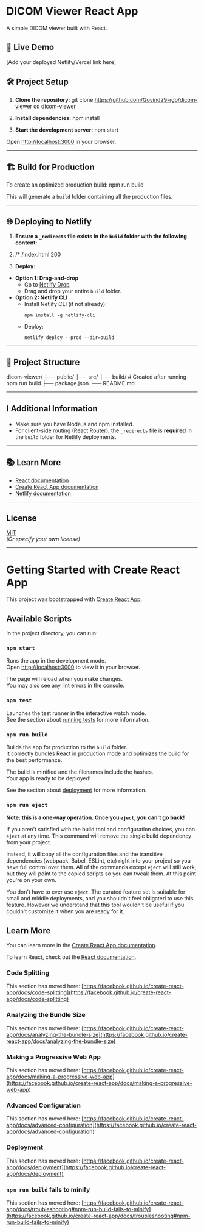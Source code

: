 # DICOM Viewer React App

A simple DICOM viewer built with React.

## 🚀 Live Demo

[Add your deployed Netlify/Vercel link here]

## 🛠️ Project Setup

1. **Clone the repository:**
git clone https://github.com/Govind29-rgb/dicom-viewer
cd dicom-viewer


2. **Install dependencies:**
npm install


3. **Start the development server:**
npm start

Open [http://localhost:3000](http://localhost:3000) in your browser.

---

## 🏗️ Build for Production

To create an optimized production build:
npm run build

This will generate a `build` folder containing all the production files.

---

## 🌐 Deploying to Netlify

1. **Ensure a `_redirects` file exists in the `build` folder with the following content:**
2. /* /index.html 200

  
2. **Deploy:**
- **Option 1: Drag-and-drop**
  - Go to [Netlify Drop](https://app.netlify.com/drop)
  - Drag and drop your entire `build` folder.
- **Option 2: Netlify CLI**
  - Install Netlify CLI (if not already):
    ```
    npm install -g netlify-cli
    ```
  - Deploy:
    ```
    netlify deploy --prod --dir=build
    ```

---

## 📁 Project Structure
dicom-viewer/
├── public/
├── src/
├── build/ # Created after running npm run build
├── package.json
└── README.md


---

## ℹ️ Additional Information

- Make sure you have Node.js and npm installed.
- For client-side routing (React Router), the `_redirects` file is **required** in the `build` folder for Netlify deployments.

---

## 📚 Learn More

- [React documentation](https://reactjs.org/)
- [Create React App documentation](https://facebook.github.io/create-react-app/docs/getting-started)
- [Netlify documentation](https://docs.netlify.com/)

---

## License

[MIT](LICENSE)  
*(Or specify your own license)*

---

# Getting Started with Create React App

This project was bootstrapped with [Create React App](https://github.com/facebook/create-react-app).

## Available Scripts

In the project directory, you can run:

### `npm start`

Runs the app in the development mode.  
Open [http://localhost:3000](http://localhost:3000) to view it in your browser.

The page will reload when you make changes.  
You may also see any lint errors in the console.

### `npm test`

Launches the test runner in the interactive watch mode.  
See the section about [running tests](https://facebook.github.io/create-react-app/docs/running-tests) for more information.

### `npm run build`

Builds the app for production to the `build` folder.  
It correctly bundles React in production mode and optimizes the build for the best performance.

The build is minified and the filenames include the hashes.  
Your app is ready to be deployed!

See the section about [deployment](https://facebook.github.io/create-react-app/docs/deployment) for more information.

### `npm run eject`

**Note: this is a one-way operation. Once you `eject`, you can't go back!**

If you aren't satisfied with the build tool and configuration choices, you can `eject` at any time. This command will remove the single build dependency from your project.

Instead, it will copy all the configuration files and the transitive dependencies (webpack, Babel, ESLint, etc) right into your project so you have full control over them. All of the commands except `eject` will still work, but they will point to the copied scripts so you can tweak them. At this point you're on your own.

You don't have to ever use `eject`. The curated feature set is suitable for small and middle deployments, and you shouldn't feel obligated to use this feature. However we understand that this tool wouldn't be useful if you couldn't customize it when you are ready for it.

## Learn More

You can learn more in the [Create React App documentation](https://facebook.github.io/create-react-app/docs/getting-started).

To learn React, check out the [React documentation](https://reactjs.org/).

### Code Splitting

This section has moved here: [https://facebook.github.io/create-react-app/docs/code-splitting](https://facebook.github.io/create-react-app/docs/code-splitting)

### Analyzing the Bundle Size

This section has moved here: [https://facebook.github.io/create-react-app/docs/analyzing-the-bundle-size](https://facebook.github.io/create-react-app/docs/analyzing-the-bundle-size)

### Making a Progressive Web App

This section has moved here: [https://facebook.github.io/create-react-app/docs/making-a-progressive-web-app](https://facebook.github.io/create-react-app/docs/making-a-progressive-web-app)

### Advanced Configuration

This section has moved here: [https://facebook.github.io/create-react-app/docs/advanced-configuration](https://facebook.github.io/create-react-app/docs/advanced-configuration)

### Deployment

This section has moved here: [https://facebook.github.io/create-react-app/docs/deployment](https://facebook.github.io/create-react-app/docs/deployment)

### `npm run build` fails to minify

This section has moved here: [https://facebook.github.io/create-react-app/docs/troubleshooting#npm-run-build-fails-to-minify](https://facebook.github.io/create-react-app/docs/troubleshooting#npm-run-build-fails-to-minify)




